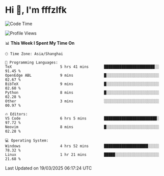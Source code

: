 # Hi 👋, I'm fffzlfk

<!--START_SECTION:waka-->
![Code Time](http://img.shields.io/badge/Code%20Time-1%2C293%20hrs%2050%20mins-blue)

![Profile Views](http://img.shields.io/badge/Profile%20Views-0-blue)

📊 **This Week I Spent My Time On** 

```text
🕑︎ Time Zone: Asia/Shanghai

💬 Programming Languages: 
TeX                      5 hrs 41 mins       ███████████████████████░░   91.45 % 
OpenEdge ABL             9 mins              █░░░░░░░░░░░░░░░░░░░░░░░░   02.67 % 
BibTeX                   9 mins              █░░░░░░░░░░░░░░░░░░░░░░░░   02.60 % 
Python                   8 mins              █░░░░░░░░░░░░░░░░░░░░░░░░   02.28 % 
Other                    3 mins              ░░░░░░░░░░░░░░░░░░░░░░░░░   00.97 % 

🔥 Editors: 
VS Code                  6 hrs 5 mins        ████████████████████████░   97.72 % 
Neovim                   8 mins              █░░░░░░░░░░░░░░░░░░░░░░░░   02.28 % 

💻 Operating System: 
Windows                  4 hrs 52 mins       ████████████████████░░░░░   78.32 % 
Linux                    1 hr 21 mins        █████░░░░░░░░░░░░░░░░░░░░   21.68 % 
```


 Last Updated on 19/03/2025 06:17:24 UTC
<!--END_SECTION:waka-->
